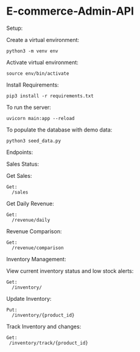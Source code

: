 # E-commerce-Admin-API
Setup:

Create a virtual environment:
  
    python3 -m venv env
Activate virtual environment:  
    
    source env/bin/activate

Install Requirements:

    pip3 install -r requirements.txt

To run the server:

    uvicorn main:app --reload

To populate the database with demo data:

    python3 seed_data.py


Endpoints:

Sales Status:

 Get Sales:

    Get: 
      /sales
 Get Daily Revenue:

    Get:
      /revenue/daily
 Revenue Comparison:

    Get:  
      /revenue/comparison

Inventory Management:

  View current inventory status and low stock alerts:
  
    Get:
      /inventory/

  Update Inventory:

    Put:
      /inventory/{product_id}

  Track Inventory and changes:

    Get:
     /inventory/track/{product_id} 
    
